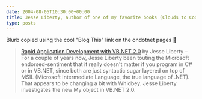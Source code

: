 ```yaml
---
date: 2004-08-05T10:30:00+00:00
title: Jesse Liberty, author of one of my favorite books (Clouds to Code) gives an overview of "My" in Visual Basic 2005
type: posts
---
```

Blurb copied using the cool "Blog This" link on the ondotnet pages 🙂

> [Rapid Application Development with VB.NET 2.0](https://www.ondotnet.com/pub/a/dotnet/2004/08/02/libertywhidbey.html) by Jesse Liberty – For a couple of years now, Jesse Liberty been touting the Microsoft endorsed-sentiment that it really doesn't matter if you program in C# or in VB.NET, since both are just syntactic sugar layered on top of MSIL (Microsoft Intermediate Language, the true language of .NET). That appears to be changing a bit with Whidbey. Jesse Liberty investigates the new My object in VB.NET 2.0.
